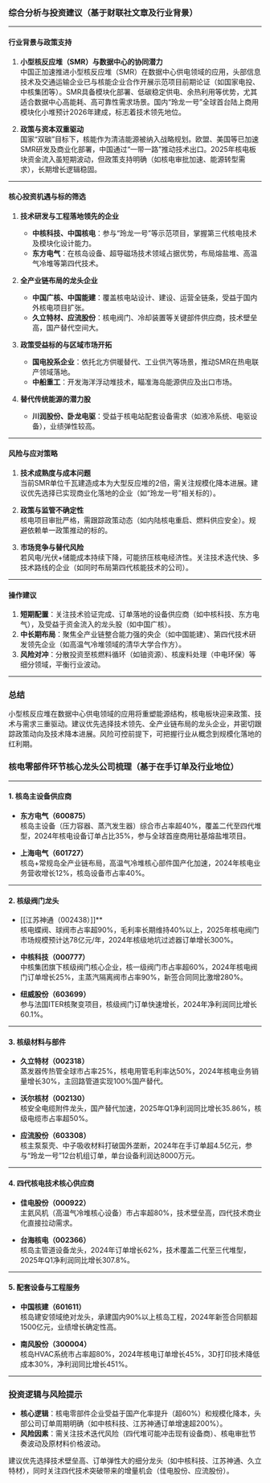 ### 综合分析与投资建议（基于财联社文章及行业背景）

---

#### ​**行业背景与政策支持**​

1. ​**小型核反应堆（SMR）与数据中心的协同潜力**​  
    中国正加速推进小型核反应堆（SMR）在数据中心供电领域的应用，头部信息技术及交通运输企业已与核能企业合作开展示范项目前期论证（如国家电投、中核集团等）。SMR具备模块化部署、低碳稳定供电、余热利用等优势，尤其适合数据中心高能耗、高可靠性需求场景。国内“玲龙一号”全球首台陆上商用模块化小堆预计2026年建成，标志着技术领先地位。
    
2. ​**政策与资本双重驱动**​  
    国家“双碳”目标下，核能作为清洁能源被纳入战略规划。欧盟、美国等已加速SMR研发及商业化部署，中国通过“一带一路”推动技术出口。2025年核电板块资金流入虽短期波动，但政策支持明确（如核电审批加速、能源转型需求），长期增长逻辑稳固。
    

---

#### ​**核心投资机遇与标的筛选**​

1. ​**技术研发与工程落地领先的企业**​
    
    - ​**中核科技、中国核电**​：参与“玲龙一号”等示范项目，掌握第三代核电技术及模块化设计能力。
    - ​**东方电气**​：在核岛设备、超导磁场技术领域占据优势，布局熔盐堆、高温气冷堆等第四代技术。
2. ​**全产业链布局的龙头企业**​
    
    - ​**中国广核、中国能建**​：覆盖核电站设计、建设、运营全链条，受益于国内外核电项目扩张。
    - ​**久立特材、应流股份**​：核电阀门、冷却装置等关键部件供应商，技术壁垒高，国产替代空间大。
3. ​**政策受益标的与区域市场开拓**​
    
    - ​**国电投系企业**​：依托北方供暖替代、工业供汽等场景，推动SMR在热电联产领域落地。
    - ​**中船重工**​：开发海洋浮动堆技术，瞄准海岛能源供应及出口市场。
4. ​**替代传统能源的潜力股**​
    
    - ​**川润股份、卧龙电驱**​：受益于核电站配套设备需求（如液冷系统、电驱设备），业绩弹性较高。

---

#### ​**风险与应对策略**​

1. ​**技术成熟度与成本问题**​  
    当前SMR单位千瓦建造成本为大型反应堆的2倍，需关注规模化降本进展。建议优先选择已实现商业化落地的企业（如“玲龙一号”相关标的）。
    
2. ​**政策与监管不确定性**​  
    核电项目审批严格，需跟踪政策动态（如内陆核电重启、燃料供应安全）。规避依赖单一政策推动的标的。
    
3. ​**市场竞争与替代风险**​  
    若风电/光伏+储能成本持续下降，可能挤压核电经济性。关注技术迭代快、多技术路线的企业（如同时布局第四代核能技术的公司）。
    

---

#### ​**操作建议**​

1. ​**短期配置**​：关注技术验证完成、订单落地的设备供应商（如中核科技、东方电气），及受益于资金流入的龙头股（如中国广核）。
2. ​**中长期布局**​：聚焦全产业链整合能力强的央企（如中国能建）、第四代技术研发领先企业（如高温气冷堆领域的清华大学合作方）。
3. ​**风险对冲**​：分散投资至核燃料循环（如铀资源）、核废料处理（中电环保）等细分领域，平衡行业波动。

---

### ​**总结**​

小型核反应堆在数据中心供电领域的应用将重塑能源结构，核电板块迎来政策、技术与需求三重驱动。建议优先选择技术领先、全产业链布局的龙头企业，并密切跟踪政策动向及技术降本进展。风险可控前提下，可把握行业从概念到规模化落地的红利期。


### 核电零部件环节核心龙头公司梳理（基于在手订单及行业地位）

---

#### ​**1. 核岛主设备供应商**​

- ​**东方电气（600875）​**​  
    核岛主设备（压力容器、蒸汽发生器）综合市占率超40%，覆盖二代至四代堆型，2024年核电设备订单占比35%，参与全球首座商用钍基熔盐堆项目。
    
- ​**上海电气（601727）​**​  
    核岛+常规岛全产业链布局，高温气冷堆核心部件国产化加速，2024年核电业务营收增长12%，核岛设备市占率40%。
    

---

#### ​**2. 核级阀门龙头**​

- [[​江苏神通（002438）]]​**​  
    核电蝶阀、球阀市占率超90%，毛利率长期维持40%以上，2025年核电阀门市场规模预计达78亿元/年，2024年核级地坑过滤器订单增长300%。
    
- ​**中核科技（000777）​**​  
    中核集团旗下核级阀门核心企业，核一级阀门市占率超60%，2024年核电阀门订单增长25%，主蒸汽隔离阀市占率90%，新签合同同比激增280%。
    
- ​**纽威股份（603699）​**​  
    参与法国ITER核聚变项目，核级阀门订单快速增长，2024年净利润同比增长60.1%。
    

---

#### ​**3. 核级材料与部件**​

- ​**久立特材（002318）​**​  
    蒸发器传热管全球市占率25%，核电用管毛利率达50%，2024年核电业务销量增长30%，主回路管道实现100%国产替代。
    
- ​**沃尔核材（002130）​**​  
    核安全电缆附件龙头，国产替代加速，2025年Q1净利润同比增长35.86%，核级电缆市占率超50%。
    
- ​**应流股份（603308）​**​  
    核主泵泵壳、中子吸收材料打破国外垄断，2024年在手订单超4.5亿元，参与“玲龙一号”12台机组订单，单台设备利润达8000万元。
    

---

#### ​**4. 四代核电技术核心供应商**​

- ​**佳电股份（000922）​**​  
    主氦风机（高温气冷堆核心设备）市占率超80%，技术壁垒高，四代技术商业化直接拉动需求。
    
- ​**台海核电（002366）​**​  
    核岛主管道设备龙头，2024年订单增长62%，技术覆盖二代至三代堆型，2025年Q1净利润同比增长307.8%。
    

---

#### ​**5. 配套设备与工程服务**​

- ​**中国核建（601611）​**​  
    核岛建安领域绝对龙头，承建国内90%以上核岛工程，2024年新签合同额超1500亿元，业绩增长确定性高。
    
- ​**南风股份（300004）​**​  
    核岛HVAC系统市占率超80%，2024年核电订单增长45%，3D打印技术降低成本30%，净利润同比增长451%。
    

---

### ​**投资逻辑与风险提示**​

- ​**核心逻辑**​：核电零部件企业受益于国产化率提升（超60%）和规模化降本，头部公司订单周期明确（如中核科技、江苏神通订单增速超200%）。
- ​**风险因素**​：需关注技术迭代风险（四代堆可能冲击现有设备商）、核电审批节奏波动及原材料价格波动。

建议优先选择技术壁垒高、订单弹性大的细分龙头（如中核科技、江苏神通、久立特材），同时关注四代技术突破带来的增量机会（佳电股份、应流股份）。